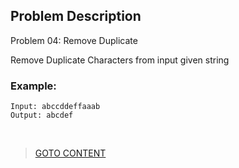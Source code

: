 ## Problem Description ##

Problem 04: Remove Duplicate

Remove Duplicate Characters from input given string
<br>
<h3> Example: </h3>

```
Input: abccddeffaaab
Output: abcdef
```


<br>

> <a href="https://github.com/Sazzad-Saju/Problem-Solving-For-Interviews/blob/master/README.md">GOTO CONTENT</a>

